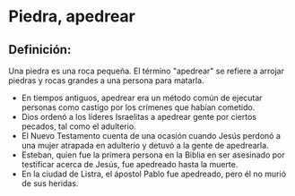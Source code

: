 # Piedra, apedrear

## Definición: 

Una piedra es una roca pequeña. El término "apedrear" se refiere a arrojar piedras y rocas grandes a una persona para matarla.

* En tiempos antiguos, apedrear era un método común de ejecutar personas como castigo por los crímenes que habían cometido.
* Dios ordenó a los líderes Israelitas a apedrear gente por ciertos pecados, tal como el adulterio.
* El Nuevo Testamento cuenta de una ocasión cuando Jesús perdonó a una mujer atrapada en adulterio y detuvó a la gente de apedrearla.
* Esteban, quien fue la primera persona en la Biblia en ser asesinado por testificar acerca de Jesús, fue apedreado hasta la muerte.
* En la ciudad de Listra, el ápostol Pablo fue apedreado, pero él no murió de sus heridas.

